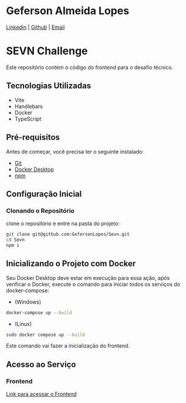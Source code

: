 # Geferson Almeida Lopes

[Linkedin](https://www.linkedin.com/in/algeferson/) |
[Github](https://github.com/GefersonLopes) | 
[Email](mailto:gefersonjefrey@gmail.com)

# SEVN Challenge

Este repositório contém o código do frontend para o desafio técnico.

## Tecnologias Utilizadas
- Vite
- Handlebars
- Docker
- TypeScript


## Pré-requisitos

Antes de começar, você precisa ter o seguinte instalado:
- [Git](https://git-scm.com/)
- [Docker Desktop](https://www.docker.com/products/docker-desktop)
- [npm](https://nodejs.org/en/download/package-manager)

## Configuração Inicial

### Clonando o Repositório

clone o repositório e entre na pasta do projeto:

```bash
git clone git@github.com:GefersonLopes/Sevn.git
cd Sevn
npm i
```

## Inicializando o Projeto com Docker

Seu Docker Desktop deve estar em execução para essa ação, após verificar o Docker, execute o comando para iniciar todos os serviços do docker-compose:

- (Windows)
```bash
docker-compose up --build
```

- (Linux)
```bash
sudo docker compose up --build
```

Este comando vai fazer a inicialização do frontend.

## Acesso ao Serviço

### Frontend

[Link para acessar o Frontend](http://localhost:5173/)